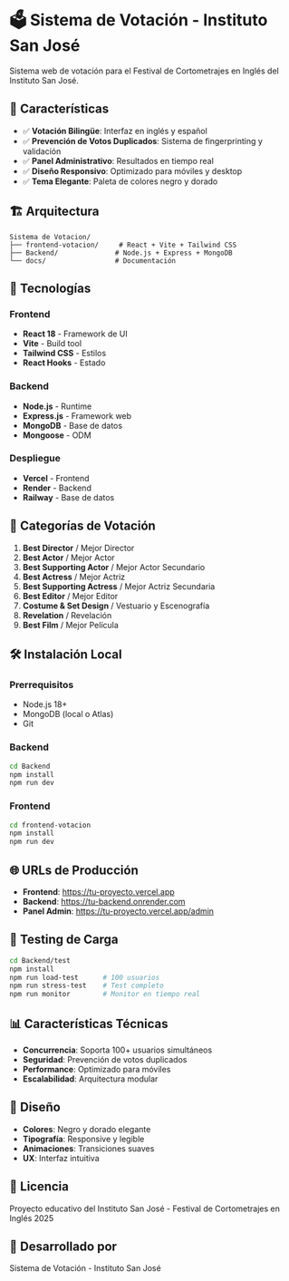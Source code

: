 # 🗳️ Sistema de Votación - Instituto San José

Sistema web de votación para el Festival de Cortometrajes en Inglés del Instituto San José.

## 🎯 Características

- ✅ **Votación Bilingüe**: Interfaz en inglés y español
- ✅ **Prevención de Votos Duplicados**: Sistema de fingerprinting y validación
- ✅ **Panel Administrativo**: Resultados en tiempo real
- ✅ **Diseño Responsivo**: Optimizado para móviles y desktop
- ✅ **Tema Elegante**: Paleta de colores negro y dorado

## 🏗️ Arquitectura

```
Sistema de Votacion/
├── frontend-votacion/     # React + Vite + Tailwind CSS
├── Backend/              # Node.js + Express + MongoDB
└── docs/                 # Documentación
```

## 🚀 Tecnologías

### Frontend
- **React 18** - Framework de UI
- **Vite** - Build tool
- **Tailwind CSS** - Estilos
- **React Hooks** - Estado

### Backend
- **Node.js** - Runtime
- **Express.js** - Framework web
- **MongoDB** - Base de datos
- **Mongoose** - ODM

### Despliegue
- **Vercel** - Frontend
- **Render** - Backend
- **Railway** - Base de datos

## 📱 Categorías de Votación

1. **Best Director** / Mejor Director
2. **Best Actor** / Mejor Actor
3. **Best Supporting Actor** / Mejor Actor Secundario
4. **Best Actress** / Mejor Actriz
5. **Best Supporting Actress** / Mejor Actriz Secundaria
6. **Best Editor** / Mejor Editor
7. **Costume & Set Design** / Vestuario y Escenografía
8. **Revelation** / Revelación
9. **Best Film** / Mejor Película

## 🛠️ Instalación Local

### Prerrequisitos
- Node.js 18+
- MongoDB (local o Atlas)
- Git

### Backend
```bash
cd Backend
npm install
npm run dev
```

### Frontend
```bash
cd frontend-votacion
npm install
npm run dev
```

## 🌐 URLs de Producción

- **Frontend**: https://tu-proyecto.vercel.app
- **Backend**: https://tu-backend.onrender.com
- **Panel Admin**: https://tu-proyecto.vercel.app/admin

## 🧪 Testing de Carga

```bash
cd Backend/test
npm install
npm run load-test      # 100 usuarios
npm run stress-test    # Test completo
npm run monitor        # Monitor en tiempo real
```

## 📊 Características Técnicas

- **Concurrencia**: Soporta 100+ usuarios simultáneos
- **Seguridad**: Prevención de votos duplicados
- **Performance**: Optimizado para móviles
- **Escalabilidad**: Arquitectura modular

## 🎨 Diseño

- **Colores**: Negro y dorado elegante
- **Tipografía**: Responsive y legible
- **Animaciones**: Transiciones suaves
- **UX**: Interfaz intuitiva

## 📝 Licencia

Proyecto educativo del Instituto San José - Festival de Cortometrajes en Inglés 2025

## 👥 Desarrollado por

Sistema de Votación - Instituto San José